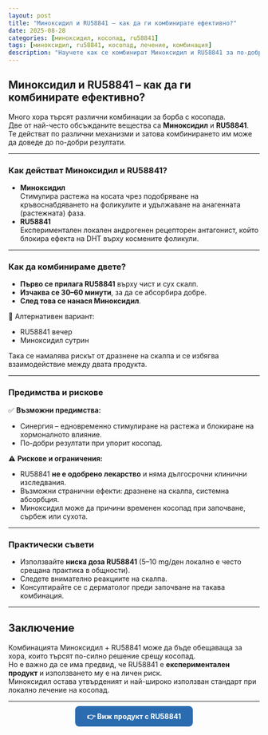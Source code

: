 ```yaml
---
layout: post
title: "Миноксидил и RU58841 – как да ги комбинирате ефективно?"
date: 2025-08-28
categories: [миноксидил, косопад, ru58841]
tags: [миноксидил, ru58841, косопад, лечение, комбинация]
description: "Научете как се комбинират Миноксидил и RU58841 за по-добри резултати при косопад. Предимства, рискове и практически съвети."
---
```


## Миноксидил и RU58841 – как да ги комбинирате ефективно?

Много хора търсят различни комбинации за борба с косопада.  
Две от най-често обсъжданите вещества са **Миноксидил** и **RU58841**.  
Те действат по различни механизми и затова комбинирането им може да доведе до по-добри резултати.

---

### Как действат Миноксидил и RU58841?

- **Миноксидил**  
  Стимулира растежа на косата чрез подобряване на кръвоснабдяването на фоликулите и удължаване на анагенната (растежната) фаза.  
- **RU58841**  
  Експериментален локален андрогенен рецепторен антагонист, който блокира ефекта на DHT върху космените фоликули.  

---

### Как да комбинираме двете?

- **Първо се прилага RU58841** върху чист и сух скалп.  
- **Изчаква се 30–60 минути**, за да се абсорбира добре.  
- **След това се нанася Миноксидил**.  

🔄 Алтернативен вариант:  
- RU58841 вечер  
- Миноксидил сутрин  

Така се намалява рискът от дразнене на скалпа и се избягва взаимодействие между двата продукта.

---

### Предимства и рискове

✅ **Възможни предимства:**
- Синергия – едновременно стимулиране на растежа и блокиране на хормоналното влияние.  
- По-добри резултати при упорит косопад.  

⚠️ **Рискове и ограничения:**
- RU58841 **не е одобрено лекарство** и няма дългосрочни клинични изследвания.  
- Възможни странични ефекти: дразнене на скалпа, системна абсорбция.  
- Миноксидил може да причини временен косопад при започване, сърбеж или сухота.  

---

### Практически съвети

- Използвайте **ниска доза RU58841** (5–10 mg/ден локално е често срещана практика в общности).  
- Следете внимателно реакциите на скалпа.  
- Консултирайте се с дерматолог преди започване на такава комбинация.  

---

## Заключение

Комбинацията Миноксидил + RU58841 може да бъде обещаваща за хора, които търсят по-силно решение срещу косопад.  
Но е важно да се има предвид, че RU58841 е **експериментален продукт** и използването му е на личен риск.  
Миноксидил остава утвърденият и най-широко използван стандарт при локално лечение на косопад.

---

<div style="text-align:center; margin-top:20px;">
  <a href="https://www.ru58841hair.com/" 
     rel="nofollow sponsored"
     style="background-color:#2b6cb0; color:#fff; padding:12px 24px; border-radius:8px; text-decoration:none; font-weight:bold;">
    👉 Виж продукт с RU58841 
  </a>
</div>

